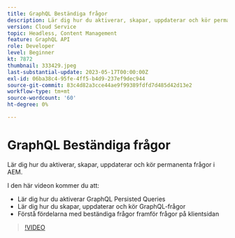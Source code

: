 ```yaml
---
title: GraphQL Beständiga frågor
description: Lär dig hur du aktiverar, skapar, uppdaterar och kör permanenta frågor i AEM.
version: Cloud Service
topic: Headless, Content Management
feature: GraphQL API
role: Developer
level: Beginner
kt: 7872
thumbnail: 333429.jpeg
last-substantial-update: 2023-05-17T00:00:00Z
exl-id: 06ba38c4-95fe-4ff5-b4d9-237ef9dec944
source-git-commit: 83c4d82a3cce44ae9f99389fdfd7d485d42d13e2
workflow-type: tm+mt
source-wordcount: '60'
ht-degree: 0%

---
```


# GraphQL Beständiga frågor

Lär dig hur du aktiverar, skapar, uppdaterar och kör permanenta frågor i AEM.

I den här videon kommer du att:

+ Lär dig hur du aktiverar GraphQL Persisted Queries
+ Lär dig hur du skapar, uppdaterar och kör GraphQL-frågor
+ Förstå fördelarna med beständiga frågor framför frågor på klientsidan

>[!VIDEO](https://video.tv.adobe.com/v/333429?quality=12&learn=on)
